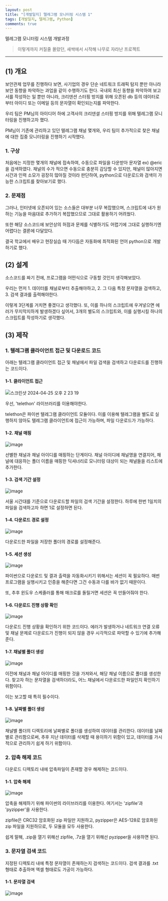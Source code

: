 ```yaml
---
layout: post
title: "[개발일지] 텔레그램 모니터링 시스템 1"
tags: [개발일지, 텔레그램, Python]
comments: true
---
```


텔레그램 모니터링 시스템 개발과정

> 이렇게까지 커질줄 몰랐던, 새싹에서 시작해 나무로 자라난 프로젝트

---
## (1) 개요
보안관제 업무를 진행하다 보면, 사기업의 경우 단순 네트워크 트래픽 탐지 뿐만 아니라 보안 동향을 파악하는 과업을 같이 수행하기도 한다. 국내외 최신 동향을 파악하여 보고서를 작성하는 일 뿐만 아니라, 크리덴션 스터핑 방지를 위해 오픈된 db 등의 데이터로부터 아이디 또는 이메일 등의 문자열이 확인되는지를 파악한다.

우리 팀은 PM님의 아이디어 하에 고객사의 크리덴셜 스터핑 방지를 위해 텔레그램 모니터링을 진행하고자 했다.

PM님이 기존에 관리하고 있던 텔레그램 채널 몇개와, 우리 팀이 추가적으로 찾은 채널에 대한 집중 모니터링을 진행하기 시작했다.

### 1. 구상
처음에는 지정한 몇개의 채널에 접속하여, 수동으로 파일을 다운받아 문자열 ex) @eric을 검색하였다. 채널의 수가 적으면 수동으로 충분히 감당할 수 있지만, 채널이 많아지면 시간과 인력 소모가 굉장히 많아질 것이라 판단하여, python으로 다운로드와 검색이 가능한 스크립트를 찾아보기로 했다.

### 2. 문제점
그러나, 인터넷에 오픈되어 있는 소스들은 대부분 너무 복잡했으며, 스크립트에 내가 원하는 기능을 마음대로 추가하기 복잡했으므로 그대로 활용하기 어려웠다.

또한 해당 소스코드에 보안상의 허점과 문제를 식별하기도 어렵기에 그대로 실행하기엔 어렵다는 결론에 다달았다.

결국 학교에서 배우고 현장실습 때 가다듬은 자동화에 최적화된 언어 python으로 개발하기로 했다.

## (2) 설계
소스코드를 짜기 전에, 프로그램을 어떤식으로 구동할 것인지 생각해보았다.

우리는 먼저 1. 데이터를 채널로부터 추출해야하고, 2. 그 다음 특정 문자열을 검색하고, 3. 검색 결과를 출력해야한다.

이렇게 3단계를 거치면 좋겠다고 생각했다. 또, 이를 하나의 스크립트에 우겨넣으면 에러가 무지막지하게 발생하겠다 싶어서, 3개의 별도의 스크립트와, 이를 실행시킬 하나의 스크립트를 작성하기로 생각했다.

## (3) 제작
### 1. 텔레그램 클라이언트 접근 및 다운로드 코드
아래는 텔레그램 클라이언트 접근 및 채널에서 파일 검색을 검색하고 다운로드를 진행하는 코드이다.

#### 1-1. 클라이언트 접근
![스크린샷 2024-04-25 오후 2 23 19](https://github.com/what0302/what0302.github.io/assets/18510716/9514cfda-d26a-46d5-b5c4-29a7ec77da89)

우선, 'telethon' 라이브러리를 이용해야한다. 

telethon은 파이썬 텔레그램 클라이언트 모듈이다. 이를 이용해 텔레그램을 별도로 실행하지 않아도 텔레그램 클라이언트에 접근이 가능하며, 파일 다운로드가 가능하다.

#### 1-2. 채널 매핑
![image](https://github.com/what0302/what0302.github.io/assets/18510716/2bcb88a3-a95a-4d30-ba79-4583b4ceac28)

선별한 채널과 채널 아이디를 매핑하는 단계이다. 채널 아이디에 채널명을 연결지어, 채널에 대응하는 폴더 이름을 매핑한 딕셔너리로 모니터링 대상이 되는 채널들을 리스트에 추가한다.

#### 1-3. 검색 기간 설정
![image](https://github.com/what0302/what0302.github.io/assets/18510716/48f659bd-476b-4894-9b72-c8e2f322651b)

서울 시간대를 기준으로 다운로드할 파일의 검색 기간을 설정한다. 하루에 한번 1일치의 파일을 검색하고자 하면 1로 설정하면 된다.

#### 1-4. 다운로드 경로 설정
![image](https://github.com/what0302/what0302.github.io/assets/18510716/a5a281bb-6948-48f2-9ed7-6fc4d1930df1)

다운로드한 파일을 저장한 폴더의 경로를 설정해준다.

#### 1-5. 세션 생성
![image](https://github.com/what0302/what0302.github.io/assets/18510716/92a8ee84-644c-4718-888f-36bd939c7a52)

파이썬으로 다운로드 및 결과 출력을 자동화시키기 위해서는 세션이 꼭 필요하다. 매번 프로그램을 실행시키고 인증을 해준다면 그건 수동과 다를 바가 없기 때문이다.

또, 추후 윈도우 스케줄러를 통해 매크로를 돌릴거면 세션은 꼭 만들어줘야 한다.

#### 1-6. 다운로드 진행 상황 확인
![image](https://github.com/what0302/what0302.github.io/assets/18510716/7ad12a05-d8b5-4f17-bd06-7eaf486b4847)

다운로드 진행 상황을 확인하기 위한 코드이다. 에러가 발생하거나 네트워크 연결 오류 및 채널 문제로 다운로드가 진행이 되지 않을 경우 시각적으로 파악할 수 있기에 추가해준다.

#### 1-7. 채널별 폴더 생성
![image](https://github.com/what0302/what0302.github.io/assets/18510716/88664721-2020-473c-9ec0-0c978af28b8b)

이전에 채널과 채널 아이디를 매핑한 것을 가져와서, 해당 채널 이름으로 폴더를 생성한다. 찾고자 하는 문자열을 검색하더라도, 어느 채널에서 다운로드한 파일인지 확인하기 위함이다. 

이는 보고할 때 특히 필수이다.

#### 1-8. 날짜별 폴더 생성
![image](https://github.com/what0302/what0302.github.io/assets/18510716/77b86cac-07b2-4914-b8ea-f3f6bd16e98f)

채널별 폴더의 디렉토리에 날짜별로 폴더를 생성하여 데이터를 관리한다. 데이터를 날짜별로 관리함으로써, 추후 지난 데이터를 삭제할 때 용이하기 위함이 있고, 데이터를 가시적으로 관리하기 쉽게 하기 위함이다.


### 2. 압축 해제 코드
다운로드 디렉토리 내에 압축파일이 존재할 경우 해제하는 코드이다.

#### 1-1. 압축 해제
![image](https://github.com/what0302/what0302.github.io/assets/18510716/2ed8808d-f3bf-4e2c-b851-e99a6f3389e5)

압축을 해제하기 위해 파이썬의 라이브러리를 이용한다. 여기서는 'zipfile'과 'pyzipper'을 사용한다. 

zipfile은 CRC32 암호화된 zip 파일만 지원하고, pyzipper은 AES-128로 암호화된 zip 파일을 지원하므로, 두 모듈을 모두 사용한다.

쉽게 말해, .zip을 열기 위해선 zipfile, .7z을 열기 위해선 pyzipper을 사용하면 된다.

### 3. 문자열 검색 코드
지정된 디렉토리 내에 특정 문자열이 존재하는지 검색하는 코드이다. 검색 결과를 .txt 형태로 추출하며 엑셀 형태로도 가공이 가능하다.

#### 1-1. 문자열 검색
![image](https://github.com/what0302/what0302.github.io/assets/18510716/c33c89a1-be09-4395-9530-e462a5686ea9)





















